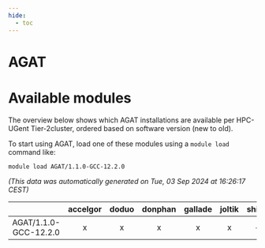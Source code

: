 ```yaml
---
hide:
  - toc
---
```


AGAT
====

# Available modules


The overview below shows which AGAT installations are available per HPC-UGent Tier-2cluster, ordered based on software version (new to old).

To start using AGAT, load one of these modules using a `module load` command like:

```shell
module load AGAT/1.1.0-GCC-12.2.0
```

*(This data was automatically generated on Tue, 03 Sep 2024 at 16:26:17 CEST)*  

| |accelgor|doduo|donphan|gallade|joltik|shinx|skitty|
| :---: | :---: | :---: | :---: | :---: | :---: | :---: | :---: |
|AGAT/1.1.0-GCC-12.2.0|x|x|x|x|x|-|x|
